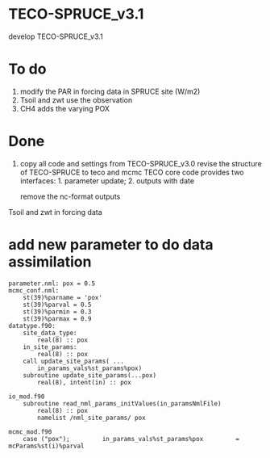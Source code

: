 # TECO-SPRUCE_v3.1
develop TECO-SPRUCE_v3.1

# To do
1. modify the PAR in forcing data in SPRUCE site (W/m2)
2. Tsoil and zwt use the observation
3. CH4 adds the varying POX

# Done
1. copy all code and settings from TECO-SPRUCE_v3.0
    revise the structure of TECO-SPRUCE to teco and mcmc
        TECO core code provides two interfaces: 1. parameter update; 2. outputs with date
    
    remove the nc-format outputs


Tsoil and zwt in forcing data


# add new parameter to do data assimilation
    parameter.nml: pox = 0.5
    mcmc_conf.nml: 
        st(39)%parname = 'pox'
        st(39)%parval = 0.5
        st(39)%parmin = 0.3
        st(39)%parmax = 0.9
    datatype.f90:
        site_data_type: 
            real(8) :: pox
        in_site_params:
            real(8) :: pox
        call update_site_params( ...
            in_params_vals%st_params%pox)
        subroutine update_site_params(...pox)
            real(8), intent(in) :: pox

    io_mod.f90
        subroutine read_nml_params_initValues(in_paramsNmlFile)
            real(8) :: pox 
            namelist /nml_site_params/ pox

    mcmc_mod.f90
        case ("pox");         in_params_vals%st_params%pox         = mcParams%st(i)%parval

